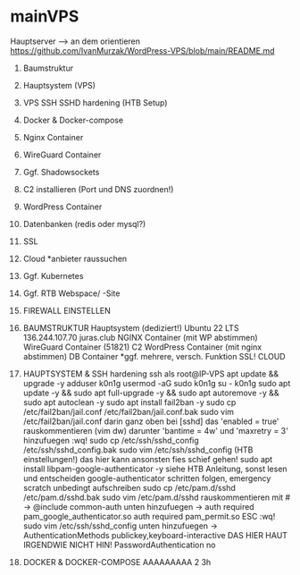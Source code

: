 # mainVPS
Hauptserver
--> an dem orientieren https://github.com/IvanMurzak/WordPress-VPS/blob/main/README.md

1. Baumstruktur
2. Hauptsystem (VPS)
3. VPS SSH SSHD hardening (HTB Setup)
5. Docker & Docker-compose
6. Nginx Container
7. WireGuard Container
8. Ggf. Shadowsockets
9. C2 installieren (Port und DNS zuordnen!)
10. WordPress Container
11. Datenbanken (redis oder mysql?)
12. SSL
13. Cloud *anbieter raussuchen
14. Ggf. Kubernetes
15. Ggf. RTB Webspace/ -Site
16. FIREWALL EINSTELLEN


1. BAUMSTRUKTUR
   Hauptsystem (dediziert!)
     Ubuntu 22 LTS
     136.244.107.70
     juras.club
       NGINX Container (mit WP abstimmen)
       WireGuard Container (51821)
       C2
       WordPress Container (mit nginx abstimmen)
       DB Container *ggf. mehrere, versch. Funktion
       SSL!
       CLOUD

2. HAUPTSYSTEM & SSH hardening
   ssh als root@IP-VPS
   apt update && upgrade -y
   adduser k0n1g
   usermod -aG sudo k0n1g
   su - k0n1g
   sudo apt update -y && sudo apt full-upgrade -y && sudo apt autoremove -y && sudo apt autoclean -y
   sudo apt install fail2ban -y
   sudo cp /etc/fail2ban/jail.conf /etc/fail2ban/jail.conf.bak
   sudo vim /etc/fail2ban/jail.conf
      darin ganz oben bei [sshd] das 'enabled = true' rauskommentieren (vim dw)
      darunter 'bantime = 4w' und 'maxretry = 3' hinzufuegen
      :wq!
   sudo cp /etc/ssh/sshd_config /etc/ssh/sshd_config.bak
   sudo vim /etc/ssh/sshd_config (HTB einstellungen!)
      das hier kann ansonsten fies schief gehen!
   sudo apt install libpam-google-authenticator -y
      siehe HTB Anleitung, sonst lesen und entscheiden
   google-authenticator
      schritten folgen, emergency scratch unbedingt aufschreiben
   sudo cp /etc/pam.d/sshd /etc/pam.d/sshd.bak
   sudo vim /etc/pam.d/sshd
      rauskommentieren mit # -> @include common-auth
      unten hinzufuegen ->
         auth required pam_google_authenticator.so
         auth required pam_permit.so
         ESC :wq!
   sudo vim /etc/ssh/sshd_config
      unten hinzufuegen ->
         AuthenticationMethods publickey,keyboard-interactive
            DAS HIER HAUT IRGENDWIE NICHT HIN!
         PasswordAuthentication no
3. DOCKER & DOCKER-COMPOSE
   AAAAAAAAA
   2
   3h
